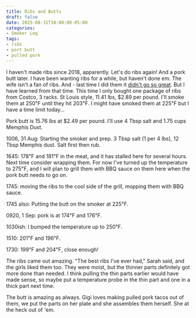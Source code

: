 ```yaml
---
title: Ribs and Butts
draft: false
date: 2025-08-31T10:00:00-05:00
categories:
- Smoker Log
tags:
- ribs
- port butt
- pulled pork
---
```


I haven't made ribs since 2018, apparently.  Let's do ribs again!  And a pork butt later.  I have been wanting ribs for a while, but haven't done em.  The wife isn't a fan of ribs.  And - last time I did them it [didn't go so great](https://blog.notmet.net/tags/ribs/). But I have learned from that time.  This time I only bought one package of ribs from Costco, 3 racks.  St Louis style, 11.41 lbs, $2.89 per pound.  I'll smoke them at 250℉ until they hit 203℉.  I might have smoked them at 225℉ but I have a time limit today...

Pork butt is 15.76 lbs at $2.49 per pound.  I'll use 4 Tbsp salt and 1.75 cups Memphis Dust.

1006, 31 Aug: Starting the smoker and prep.  3 Tbsp salt (1 per 4 lbs), 12 Tbsp Memphis dust.  Salt first then rub.

1645: 178℉ and 181℉ in the meat, and it has stalled here for several hours.  Next time consider wrapping them.   For now I've turned up the temperature to 275℉, and I will plan to grill them with BBQ sauce on them here when the pork butt needs to go on.

1745: moving the ribs to the cool side of the grill, mopping them with BBQ sauce.

1745 also: Putting the butt on the smoker at 225℉.

0920, 1 Sep: pork is at 174℉ and 176℉.

1030ish: I bumped the temperature up to 250℉.

1510: 201℉ and 196℉.

1730: 199℉ and 204℉, close enough!

The ribs came out amazing.  "The best ribs I've ever had," Sarah said, and the girls liked them too.  They were moist, but the thinner parts definitely got more done than needed.  I think pulling the thin parts earlier would have made sense, so maybe put a temperature probe in the thin part and one in a thick part next time.

The butt is amazing as always.  Gigi loves making pulled pork tacos out of them, we put the parts on her plate and she assembles them herself.  She at the heck out of 'em.
